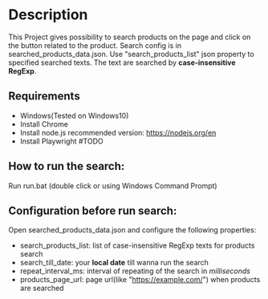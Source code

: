 # Description
This Project gives possibility to search products on the page and click on the button related to the product.
Search config is in searched_products_data.json. Use "search_products_list" json property to specified searched texts.
The text are searched by **case-insensitive RegExp**. 

## Requirements
- Windows(Tested on Windows10)
- Install Chrome
- Install node.js recommended version: https://nodejs.org/en
- Install Playwright #TODO 

## How to run the search:
Run run.bat (double click or using Windows Command Prompt)

## Configuration before run search:
Open searched_products_data.json and configure the following properties:
- search_products_list: list of case-insensitive RegExp texts for products search
- search_till_date: your **local date** till wanna run the search
- repeat_interval_ms: interval of repeating of the search in *milliseconds*
- products_page_url: page url(like "https://example.com/") when products are searched
